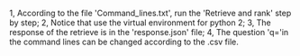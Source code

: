 1, According to the file 'Command_lines.txt', run the 'Retrieve and rank' step by step;
2, Notice that use the virtual environment for python 2;
3, The response of the retrieve is in the 'response.json' file;
4, The question 'q='in the command lines can be changed according to the .csv file. 
